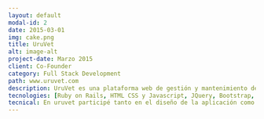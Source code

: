 ```yaml
---
layout: default
modal-id: 2
date: 2015-03-01
img: cake.png
title: UruVet
alt: image-alt
project-date: Marzo 2015
client: Co-Founder
category: Full Stack Development
path: www.uruvet.com
description: UruVet es una plataforma web de gestión y mantenimiento de veterinarias, con registro y mantenimiento de usuarios, pago de cuotas, registro de mascotas e historial de registros clínicos de las mismas. Cuenta con un sistema de reportes a demanda, así como registro de consultas médicas y notificaciones configurables para cada veterinario.<br/>En este proyecto participo como co-fundador, fue diseñado y desarrollado en conjunto con un colega con el objetivo de luego ser comercializado en las veterinarias uruguayas. Parte de la falta de informatización de las mismas y de la falta de oferta tecnológica en el mercado local.
tecnologies: [Ruby on Rails, HTML CSS y Javascript, JQuery, Bootstrap, Postgres, Heroku]
tecnical: En uruvet participé tanto en el diseño de la aplicación como en el desarrollo completo de la misma, desde la especificación de requerimientos obtenidas con la ayuda de distintos veterinarios hasta el diseño e implementación de la plataforma web.
---
```


